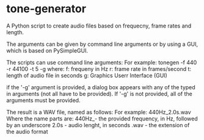 # tone-generator
A Python script to create audio files based on frequecny, frame rates and length.

The arguments can be given by command line arguments or by using a GUI, which is based on PySimpleGUI.

The scripts can use command line arguments:
For example:
  tonegen -f 440 -r 44100 -t 5 -g
  where:
    f: frequeny in Hz
    r: frame rate in frames/second
    t: length of audio file in seconds
    g: Graphics Userr Interface (GUI)
    
if the '-g' argument is provided, a dialog box appears with any of the typed in arguments (not all have to be provided). If '-g' is not provided, all of the arguments must be provided.

The result is a WAV file, named as follows:
For example:
  440Hz_2.0s.wav
  Where the name parts are:
    440Hz_- the provided frequency, in Hz, followed by an underscore
    2.0s - audio lenght, in seconds
    .wav - the extension of the audio format
    
